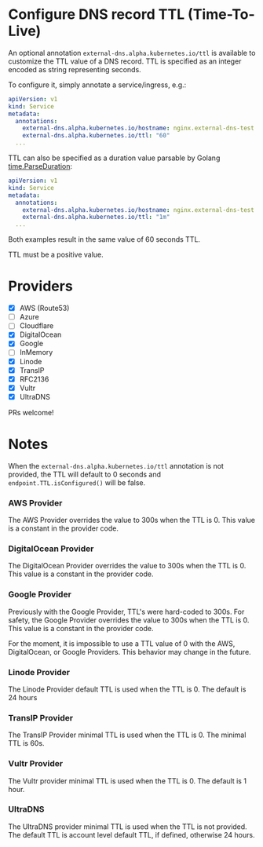 Configure DNS record TTL (Time-To-Live)
=======================================

An optional annotation `external-dns.alpha.kubernetes.io/ttl` is available to customize the TTL value of a DNS record.
TTL is specified as an integer encoded as string representing seconds.

To configure it, simply annotate a service/ingress, e.g.:

```yaml
apiVersion: v1
kind: Service
metadata:
  annotations:
    external-dns.alpha.kubernetes.io/hostname: nginx.external-dns-test.my-org.com.
    external-dns.alpha.kubernetes.io/ttl: "60"
  ...
```

TTL can also be specified as a duration value parsable by Golang [time.ParseDuration](https://golang.org/pkg/time/#ParseDuration):

```yaml
apiVersion: v1
kind: Service
metadata:
  annotations:
    external-dns.alpha.kubernetes.io/hostname: nginx.external-dns-test.my-org.com.
    external-dns.alpha.kubernetes.io/ttl: "1m"
  ...
```

Both examples result in the same value of 60 seconds TTL.

TTL must be a positive value.

Providers
=========

- [x] AWS (Route53)
- [ ] Azure
- [ ] Cloudflare
- [x] DigitalOcean
- [x] Google
- [ ] InMemory
- [x] Linode
- [x] TransIP
- [x] RFC2136
- [x] Vultr
- [x] UltraDNS

PRs welcome!

Notes
=====
When the `external-dns.alpha.kubernetes.io/ttl` annotation is not provided, the TTL will default to 0 seconds and `endpoint.TTL.isConfigured()` will be false.

### AWS Provider
The AWS Provider overrides the value to 300s when the TTL is 0.
This value is a constant in the provider code.

### DigitalOcean Provider
The DigitalOcean Provider overrides the value to 300s when the TTL is 0.
This value is a constant in the provider code.

### Google Provider
Previously with the Google Provider, TTL's were hard-coded to 300s.
For safety, the Google Provider overrides the value to 300s when the TTL is 0.
This value is a constant in the provider code.

For the moment, it is impossible to use a TTL value of 0 with the AWS, DigitalOcean, or Google Providers.
This behavior may change in the future.

### Linode Provider
The Linode Provider default TTL is used when the TTL is 0. The default is 24 hours

### TransIP Provider
The TransIP Provider minimal TTL is used when the TTL is 0. The minimal TTL is 60s.

### Vultr Provider
The Vultr provider minimal TTL is used when the TTL is 0. The default is 1 hour.

### UltraDNS 
The UltraDNS provider minimal TTL is used when the TTL is not provided. The default TTL is account level default TTL, if defined, otherwise 24 hours.
